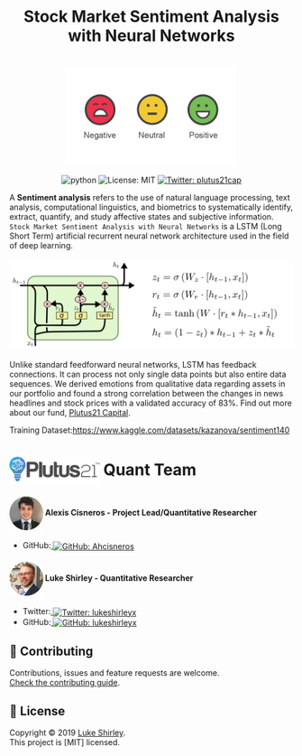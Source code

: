 <h1 align="center">Stock Market Sentiment Analysis with Neural Networks</h1>
<h1 align="center"><img src="Images/sentiment.png" width="300" align="center"></h1>
<p align="center">  
    <img alt="python" src="https://img.shields.io/pypi/pyversions/pandas" target="_blank" />
    <img alt="License: MIT" src="https://img.shields.io/badge/license-MIT-brightgreen.svg" target="_blank" />
  </a>
  <a href="https://twitter.com/plutus21cap">
    <img alt="Twitter: plutus21cap" src="https://img.shields.io/twitter/follow/plutus21cap.svg?style=social" target="_blank" />
  </a>
</p>

A **Sentiment analysis** refers to the use of natural language processing, text analysis, computational linguistics, and biometrics to systematically identify, extract, quantify, and study affective states and subjective information. `Stock Market Sentiment Analysis with Neural Networks` is a LSTM (Long Short Term) artificial recurrent neural network architecture used in the field of deep learning. 

<h4 align="center"><img src="Images/LSTM.png" width="800" align="center"></h4>

Unlike standard feedforward neural networks, LSTM has feedback connections. It can process not only single data points but also entire data sequences. We derived emotions from qualitative data regarding assets in our portfolio and found a strong correlation between the changes in news headlines and stock prices with a validated accuracy of 83%. Find out more about our fund, <a href="https://www.plutus21.com/">Plutus21 Capital</a>.

Training Dataset:https://www.kaggle.com/datasets/kazanova/sentiment140

<h1><img src="Images/Logo_Plutus21.png" width="160" align="center"> Quant Team</h1>

<h4><img src="Images/Alexis.png" alt="Avatar" align="center" width="60"> Alexis Cisneros - Project Lead/Quantitative Researcher</h4>

- GitHub:<a href="https://github.com/Ahcisneros">
    <img alt="GitHub: Ahcisneros" src="https://img.shields.io/github/followers/Ahcisneros?style=social" target="_blank" align="center" />
  </a>

<h4><img src="Images/Luke.png" alt="Avatar" align="center" width="60"> Luke Shirley - Quantitative Researcher</h4>

- Twitter:<a href="https://twitter.com/lukeshirleyx">
    <img alt="Twitter: lukeshirleyx" src="https://img.shields.io/twitter/follow/lukeshirleyx.svg?style=social" target="_blank" align="center" />
  </a>
- GitHub:<a href="https://github.com/Lukeshirleyx">
    <img alt="GitHub: lukeshirleyx" src="https://img.shields.io/github/followers/lukeshirleyx?style=social" target="_blank" align="center" />
  </a>

## 🤝 Contributing

Contributions, issues and feature requests are welcome.<br />
[Check the contributing guide](Contributing.md).<br />

## 📝 License

Copyright © 2019 [Luke Shirley](https://github.com/Lukeshirleyx).<br />
This project is [MIT] licensed.

